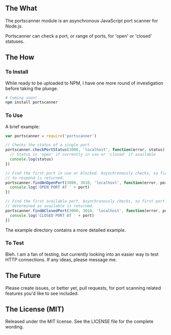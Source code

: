 
## The What

The portscanner module is an asynchronous JavaScript port scanner for Node.js.

Portscanner can check a port, or range of ports, for 'open' or 'closed'
statuses.

## The How

### To Install

While ready to be uploaded to NPM, I have one more round of investigation before
taking the plunge.

```bash
# Coming soon!
npm install portscanner
```

### To Use

A brief example:

```javascript
var portscanner = require('portscanner')

// Checks the status of a single port
portscanner.checkPortStatus(3000, 'localhost', function(error, status) {
  // Status is 'open' if currently in use or 'closed' if available
  console.log(status)
})

// Find the first port in use or blocked. Asynchronously checks, so first port
// to respond is returned.
portscanner.findAnOpenPort(3000, 3010, 'localhost', function(error, port) {
  console.log('OPEN PORT AT ' + port)
})

// Find the first available port. Asynchronously checks, so first port
// determined as available is returned.
portscanner.findAClosedPort(3000, 3010, 'localhost', function(error, port) {
  console.log('CLOSED PORT AT ' + port)
})
```

The example directory contains a more detailed example.

### To Test

Bleh. I am a fan of testing, but currently looking into an easier way to test
HTTP connections. If any ideas, please message me.

## The Future

Please create issues, or better yet, pull requests, for port scanning related
features you'd like to see included.

## The License (MIT)

Released under the MIT license. See the LICENSE file for the complete wording.


